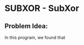 # SUBXOR - SubXor
##  Problem Idea:

In this program, we found that

<!--stackedit_data:
eyJoaXN0b3J5IjpbLTk4ODA5NTQzNF19
-->